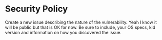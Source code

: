 # Security Policy

Create a new issue describing the nature of the vulnerability. Yeah I know it will be public but that is OK for now. Be sure to include, your OS specs, kid version and information on how you discovered the issue.
